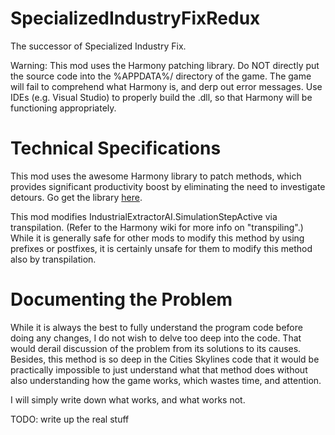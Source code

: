 # SpecializedIndustryFixRedux
The successor of Specialized Industry Fix.

Warning: This mod uses the Harmony patching library. Do NOT directly put the source code into the %APPDATA%/ directory of the game. The game will fail to comprehend what Harmony is, and derp out error messages. Use IDEs (e.g. Visual Studio) to properly build the .dll, so that Harmony will be functioning appropriately.

# Technical Specifications
This mod uses the awesome Harmony library to patch methods, which provides significant productivity boost by eliminating the need to investigate detours. Go get the library [here](https://github.com/pardeike/Harmony).

This mod modifies IndustrialExtractorAI.SimulationStepActive via transpilation. (Refer to the Harmony wiki for more info on "transpiling".) While it is generally safe for other mods to modify this method by using prefixes or postfixes, it is certainly unsafe for them to modify this method also by transpilation.

# Documenting the Problem

While it is always the best to fully understand the program code before doing any changes, I do not wish to delve too deep into the code. That would derail discussion of the problem from its solutions to its causes. Besides, this method is so deep in the Cities Skylines code that it would be practically impossible to just understand what that method does without also understanding how the game works, which wastes time, and attention.

I will simply write down what works, and what works not.

TODO: write up the real stuff
